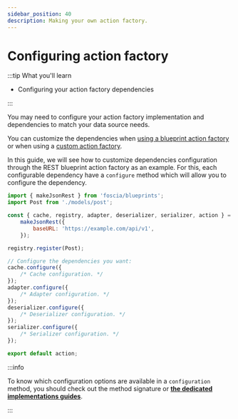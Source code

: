 ```yaml
---
sidebar_position: 40
description: Making your own action factory.
---
```


# Configuring action factory

:::tip What you'll learn

-   Configuring your action factory dependencies

:::

You may need to configure your action factory implementation and dependencies to
match your data source needs.

You can customize the dependencies when
[using a blueprint action factory](/docs/getting-started#with-blueprints) or
when using a
[custom action factory](/docs/guides/actions/custom-action-factory).

In this guide, we will see how to customize dependencies configuration through
the REST blueprint action factory as an example. For this, each configurable
dependency have a `configure` method which will allow you to configure the
dependency.

```javascript title="action.js"
import { makeJsonRest } from 'foscia/blueprints';
import Post from './models/post';

const { cache, registry, adapter, deserializer, serializer, action } =
    makeJsonRest({
        baseURL: 'https://example.com/api/v1',
    });

registry.register(Post);

// Configure the dependencies you want:
cache.configure({
    /* Cache configuration. */
});
adapter.configure({
    /* Adapter configuration. */
});
deserializer.configure({
    /* Deserializer configuration. */
});
serializer.configure({
    /* Serializer configuration. */
});

export default action;
```

:::info

To know which configuration options are available in a `configuration` method,
you should check out the method signature or
[**the dedicated implementations guides**](/docs/category/configuring-dependencies).

:::
